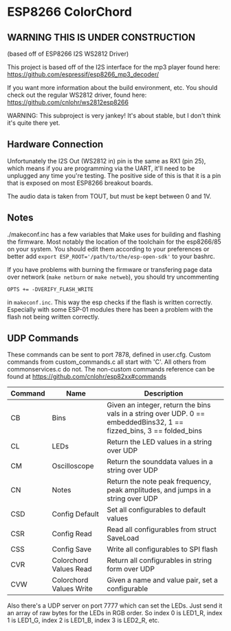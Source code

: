 # ESP8266 ColorChord

## WARNING THIS IS UNDER CONSTRUCTION

(based off of ESP8266 I2S WS2812 Driver)

This project is based off of the I2S interface for the mp3 player found here:
https://github.com/espressif/esp8266_mp3_decoder/

If you want more information about the build environment, etc.  You should
check out the regular WS2812 driver, found here: https://github.com/cnlohr/ws2812esp8266

WARNING: This subproject is very jankey!  It's about stable, but I don't think it's quite there yet.

## Hardware Connection

Unfortunately the I2S Out (WS2812 in) pin is the same as RX1 (pin 25), which means if you are programming via the UART, it'll need to be unplugged any time you're testing.  The positive side of this is that it is a pin that is exposed on most ESP8266 breakout boards.

The audio data is taken from TOUT, but must be kept between 0 and 1V.

## Notes

./makeconf.inc has a few variables that Make uses for building and flashing the firmware.
Most notably the location of the toolchain for the esp8266/85 on your system.
You should edit them according to your preferences or better add `export ESP_ROOT='/path/to/the/esp-open-sdk'` to your bashrc.

If you have problems with burning the firmware or transfering page data over network (`make netburn` or `make netweb`), you should try uncommenting

    OPTS += -DVERIFY_FLASH_WRITE

in `makeconf.inc`. This way the esp checks if the flash is written correctly.
Especially with some ESP-01 modules there has been a problem with the flash
not being written correctly.

## UDP Commands

These commands can be sent to port 7878, defined in user.cfg. Custom commands from custom_commands.c all start with 'C'. All others from commonservices.c do not. The non-custom commands reference can be found at https://github.com/cnlohr/esp82xx#commands

| Command | Name | Description |
| -------------- | ---- | ----------- |
| CB | Bins | Given an integer, return the bins vals in a string over UDP. 0 == embeddedBins32, 1 == fizzed_bins, 3 == folded_bins |
| CL | LEDs | Return the LED values in a string over UDP |
| CM | Oscilloscope | Return the sounddata values in a string over UDP |
| CN | Notes | Return the note peak frequency, peak amplitudes, and jumps in a string over UDP |
| CSD | Config Default | Set all configurables to default values | 
| CSR | Config Read | Read all configurables from struct SaveLoad |
| CSS | Config Save | Write all configurables to SPI flash |
| CVR | Colorchord Values Read | Return all configurables in string form over UDP |
| CVW | Colorchord Values Write | Given a name and value pair, set a configurable |

Also there's a UDP server on port 7777 which can set the LEDs. Just send it an array of raw bytes for the LEDs in RGB order. So index 0 is LED1_R, index 1 is LED1_G, index 2 is LED1_B, index 3 is LED2_R, etc.
